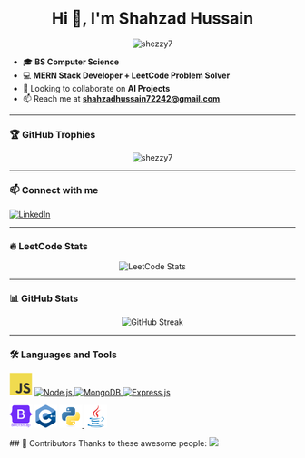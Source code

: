 <h1 align="center">Hi 👋, I'm Shahzad Hussain</h1>

<p align="center">
  <img src="https://komarev.com/ghpvc/?username=shezzy7&label=Profile%20views&color=0e75b6&style=flat" alt="shezzy7" />
</p>

- 🎓 **BS Computer Science**  
- 💻 **MERN Stack Developer + LeetCode Problem Solver**  
- 🤝 Looking to collaborate on **AI Projects**  
- 📫 Reach me at **shahzadhussain72242@gmail.com**  

---

### 🏆 GitHub Trophies
<p align="center">
  <img src="https://github-profile-trophy.vercel.app/?username=shezzy7&theme=flat&no-bg=true" alt="shezzy7" />
</p>

---

### 📫 Connect with me
<p align="left">
  <a href="https://linkedin.com/in/shahzad-hussain-57672725b" target="_blank">
    <img align="center" src="https://raw.githubusercontent.com/rahuldkjain/github-profile-readme-generator/master/src/images/icons/Social/linked-in-alt.svg" alt="LinkedIn" height="30" width="40" />
  </a>
</p>

---

### 🔥 LeetCode Stats
<div align="center">
  <img src="https://leetcode.card.workers.dev/shezzy?theme=default&font=baloo&extension=null" alt="LeetCode Stats" />
</div>

---

### 📊 GitHub Stats
<div align="center">
  <img src="https://streak-stats.demolab.com/?user=shezzy7&theme=default&hide_border=true" alt="GitHub Streak" />
</div>

---

### 🛠️ Languages and Tools
<p align="left">
   <a href="https://developer.mozilla.org/en-US/docs/Web/JavaScript" target="_blank"><img src="https://raw.githubusercontent.com/devicons/devicon/master/icons/javascript/javascript-original.svg" alt="JavaScript" width="40" height="40"/></a>
  <a href="https://nodejs.org" target="_blank">
  <img src="https://upload.wikimedia.org/wikipedia/commons/d/d9/Node.js_logo.svg" alt="Node.js" width="100" height="40"/>
</a>
  <a href="https://www.mongodb.com" target="_blank">
  <img src="https://www.vectorlogo.zone/logos/mongodb/mongodb-ar21.svg" alt="MongoDB" width="100" height="40"/>
  </a>
  <a href="https://expressjs.com" target="_blank">
  <img src="https://upload.wikimedia.org/wikipedia/commons/6/64/Expressjs.png" alt="Express.js" width="100" height="40"/>
</a>

  <a href="https://getbootstrap.com" target="_blank"><img src="https://raw.githubusercontent.com/devicons/devicon/master/icons/bootstrap/bootstrap-plain-wordmark.svg" alt="Bootstrap" width="40" height="40"/></a>
  <a href="https://www.w3schools.com/cpp/" target="_blank"><img src="https://raw.githubusercontent.com/devicons/devicon/master/icons/cplusplus/cplusplus-original.svg" alt="C++" width="40" height="40"/></a>
 <a href="https://www.python.org" target="_blank">
  <img src="https://raw.githubusercontent.com/devicons/devicon/master/icons/python/python-original.svg" alt="Python" width="40" height="40"/>
</a>
  <a href="https://www.java.com" target="_blank"><img src="https://raw.githubusercontent.com/devicons/devicon/master/icons/java/java-original.svg" alt="Java" width="40" height="40"/></a>
 
</p>
## 🤝 Contributors
Thanks to these awesome people:
<a href="https://github.com/contributorUsername">
  <img src="https://avatars.githubusercontent.com/u/USER_ID?v=4" width="50" />
</a>
